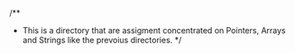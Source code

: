 /**
 * This is a directory that are assigment concentrated on Pointers, Arrays and Strings like the prevoius directories.
*/

